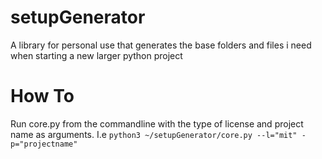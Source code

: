# setupGenerator
A library for personal use that generates the base folders and files i need when starting a new larger python project

# How To
Run core.py from the commandline with the type of license and project name as arguments. I.e 
`python3 ~/setupGenerator/core.py --l="mit" -p="projectname" `
